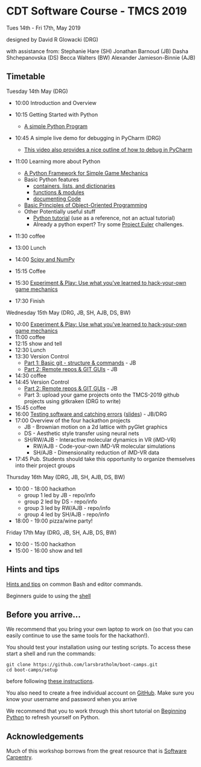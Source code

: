 # CDT Software Course - TMCS 2019

Tues 14th - Fri 17th, May 2019

designed by David R Glowacki (DRG)

with assistance from:
Stephanie Hare (SH)
Jonathan Barnoud (JB)
Dasha Shchepanovska (DS) 
Becca Walters (BW)
Alexander Jamieson-Binnie (AJB)

## Timetable

Tuesday 14th May (DRG)

* 10:00 Introduction and Overview
* 10:15 Getting Started with Python
    * [A simple Python Program](outlines/gettingStarted.md)
* 10:45 A simple live demo for debugging in PyCharm (DRG)
    * [This video also provides a nice outline of how to debug in PyCharm](https://www.youtube.com/watch?v=BBPoInSOiOY)
    
* 11:00 Learning more about Python
    * [A Python Framework for Simple Game Mechanics](outlines/I-pyGlet-GameMechanics.md)
    * Basic Python features
      * [containers, lists, and dictionaries](python/1_lists_and_dictionaries.md)
      * [functions & modules](python/2_functions_and_modules.md)
      * [documenting Code](python/3_documenting_code.md)
    * [Basic Principles of Object-Oriented Programming](python/4_object_orientation.md)
    * Other Potentially useful stuff 
      * [Python tutorial](https://docs.python.org/3/tutorial/index.html) (use as a reference, not an actual tutorial) 
      * Already a python expert? Try some [Project Euler](https://projecteuler.net/) challenges.    

* 11:30 coffee
* 13:00 Lunch
* 14:00 [Scipy and NumPy](python/5_numpy.md)
* 15:15 Coffee 
* 15:30 [Experiment & Play: Use what you've learned to hack-your-own game mechanics](outlines/II-pyGlet-GameMechanics.md)
* 17:30 Finish 

Wednesday 15th May (DRG, JB, SH, AJB, DS, BW)

* 10:00 [Experiment & Play: Use what you've learned to hack-your-own game mechanics](outlines/II-pyGlet-GameMechanics.md)
* 11:00 coffee
* 12:15 show and tell
* 12:30 Lunch
* 13:30 Version Control 
    * [Part 1: Basic git - structure & commands](outlines/git-outline.md#git-and-version-control) - JB
    * [Part 2: Remote repos & GIT GUIs](outlines/git-outline.md#part-2) - JB
* 14:30 coffee
* 14:45 Version Control 
    * [Part 2: Remote repos & GIT GUIs](outlines/git-outline.md#part-2) - JB
    * Part 3: upload your game projects onto the TMCS-2019 github projects using gitkraken (DRG to write)
* 15:45 coffee
* 16:00 [Testing software and catching errors](testing/README.md) ([slides](testing/slides.pdf)) - JB/DRG
* 17:00 Overview of the four hackathon projects
    * JB - Brownian motion on a 2d lattice with pyGlet graphics 
    * DS - Aesthetic style transfer using neural nets
    * SH/RW/AJB - Interactive molecular dynamics in VR (iMD-VR)
      * RW/AJB - Code-your-own iMD-VR molecular simulations
      * SH/AJB - Dimensionality reduction of iMD-VR data
* 17:45 Pub. Students should take this opportunity to organize themselves into their project groups

Thursday 16th May (DRG, JB, SH, AJB, DS, BW)

* 10:00 - 18:00 hackathon
    * group 1 led by JB - repo/info 
    * group 2 led by DS - repo/info 
    * group 3 led by RW/AJB - repo/info 
    * group 4 led by SH/AJB - repo/info
* 18:00 - 19:00 pizza/wine party!

Friday 17th May (DRG, JB, SH, AJB, DS, BW)
 
* 10:00 - 15:00 hackathon
* 15:00 - 16:00 show and tell


## Hints and tips

[Hints and tips](outlines/hints_and_tips.md) on common Bash and editor commands.

Beginners guide to using the [shell](shell/README.md)
## Before you arrive...

We recommend that you bring your own laptop to work on (so 
that you can easily continue to use the same tools for the hackathon!).

You should test your installation using our testing scripts. To access these start a shell and run the 
commands:

    git clone https://github.com/larsbratholm/boot-camps.git
    cd boot-camps/setup

before following [these instructions](setup/README.md).

You also need to create a free individual account on 
[GitHub](https://github.com/join). Make sure 
you know your username and password when you arrive

We recommend that you to work through this short tutorial on 
[Beginning Python](http://chryswoods.com/beginning_python) to refresh yourself on Python. 

## Acknowledgements 

Much of this workshop borrows from the great resource that is [Software Carpentry](https://software-carpentry.org/).
